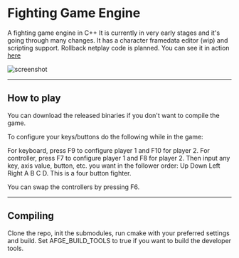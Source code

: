 # Fighting Game Engine #

A fighting game engine in C++
It is currently in very early stages and it's going through many changes.
It has a character framedata editor (wip) and scripting support.
Rollback netplay code is planned.
You can see it in action [here](https://files.catbox.moe/42pwfv.webm)

![screenshot](https://user-images.githubusercontent.com/39018575/129495632-f9d50690-9469-4033-b8fe-1e218d82892c.png)




-----------------------
## How to play ##

You can download the released binaries if you don't want to compile the game.

To configure your keys/buttons do the following while in the game:

For keyboard, press F9 to configure player 1 and F10 for player 2.
For controller, press F7 to configure player 1 and F8 for player 2.
Then input any key, axis value, button, etc. you want in the follower order: 
Up Down Left Right A B C D. This is a four button fighter.

You can swap the controllers by pressing F6.

-----------------------
## Compiling ##

Clone the repo, init the submodules, run cmake with your preferred settings and build.
Set AFGE_BUILD_TOOLS to true if you want to build the developer tools.
